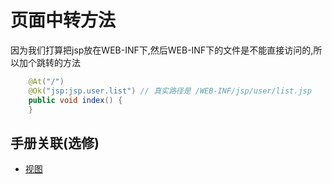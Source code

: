 # 页面中转方法

因为我们打算把jsp放在WEB-INF下,然后WEB-INF下的文件是不能直接访问的,所以加个跳转的方法

```java
	@At("/")
	@Ok("jsp:jsp.user.list") // 真实路径是 /WEB-INF/jsp/user/list.jsp
	public void index() {
	}
```

## 手册关联(选修)

* [视图](http://nutzam.com/core/mvc/view.html)